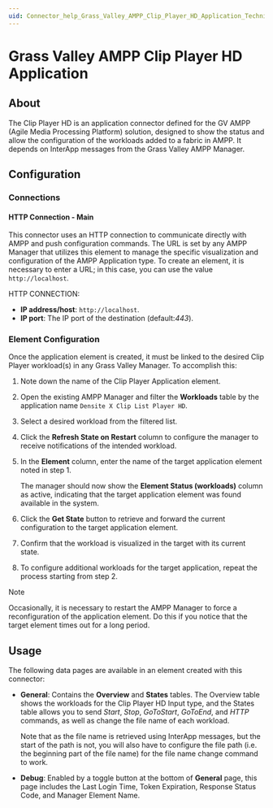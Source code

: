 ```yaml
---
uid: Connector_help_Grass_Valley_AMPP_Clip_Player_HD_Application_Technical
---
```


# Grass Valley AMPP Clip Player HD Application

## About

The Clip Player HD  is an application connector defined for the GV AMPP (Agile Media Processing Platform) solution, designed to show the status and allow the configuration of the workloads added to a fabric in AMPP. It depends on InterApp messages from the Grass Valley AMPP Manager.

## Configuration

### Connections

#### HTTP Connection - Main

This connector uses an HTTP connection to communicate directly with AMPP and push configuration commands. The URL is set by any AMPP Manager that utilizes this element to manage the specific visualization and configuration of the AMPP Application type. To create an element, it is necessary to enter a URL; in this case, you can use the value `http://localhost`.

HTTP CONNECTION:

- **IP address/host**: `http://localhost`.
- **IP port**: The IP port of the destination (default:*443*).

### Element Configuration

Once the application element is created, it must be linked to the desired Clip Player workload(s) in any Grass Valley Manager. To accomplish this:

1. Note down the name of the Clip Player Application element.

1. Open the existing AMPP Manager and filter the **Workloads** table by the application name `Densite X Clip List Player HD`.

1. Select a desired workload from the filtered list.

1. Click the **Refresh State on Restart** column to configure the manager to receive notifications of the intended workload.

1. In the **Element** column, enter the name of the target application element noted in step 1.

   The manager should now show the **Element Status (workloads)** column as active, indicating that the target application element was found available in the system.

1. Click the **Get State** button to retrieve and forward the current configuration to the target application element.

1. Confirm that the workload is visualized in the target with its current state.

1. To configure additional workloads for the target application, repeat the process starting from step 2.

> [!NOTE]
> Occasionally, it is necessary to restart the AMPP Manager to force a reconfiguration of the application element. Do this if you notice that the target element times out for a long period.

## Usage

The following data pages are available in an element created with this connector:

- **General**: Contains the **Overview** and **States** tables. The Overview table shows the workloads for the Clip Player HD Input type, and the States table allows you to send *Start*, *Stop*, *GoToStart*, *GoToEnd*, and *HTTP* commands, as well as change the file name of each workload.

  Note that as the file name is retrieved using InterApp messages, but the start of the path is not, you will also have to configure the file path (i.e. the beginning part of the file name) for the file name change command to work.

- **Debug**: Enabled by a toggle button at the bottom of **General** page, this page includes the Last Login Time, Token Expiration, Response Status Code, and Manager Element Name.
